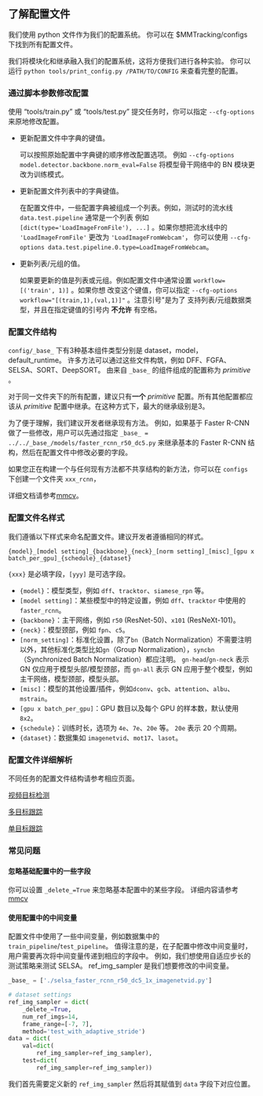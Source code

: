 ## 了解配置文件

我们使用 python 文件作为我们的配置系统。 你可以在 $MMTracking/configs 下找到所有配置文件。

我们将模块化和继承融入我们的配置系统，这将方便我们进行各种实验。
你可以运行 `python tools/print_config.py /PATH/TO/CONFIG` 来查看完整的配置。

### 通过脚本参数修改配置

使用 “tools/train.py” 或 “tools/test.py” 提交任务时，你可以指定 `--cfg-options` 来原地修改配置。

- 更新配置文件中字典的键值。

  可以按照原始配置中字典键的顺序修改配置选项。
  例如 `--cfg-options model.detector.backbone.norm_eval=False` 将模型骨干网络中的 BN 模块更改为训练模式。

- 更新配置文件列表中的字典键值。

  在配置文件中，一些配置字典被组成一个列表。例如，测试时的流水线 `data.test.pipeline` 通常是一个列表
  例如 `[dict(type='LoadImageFromFile'), ...]` 。如果你想把流水线中的 `'LoadImageFromFile'` 更改为 `'LoadImageFromWebcam'`，
  你可以使用 `--cfg-options data.test.pipeline.0.type=LoadImageFromWebcam`。

- 更新列表/元组的值。

  如果要更新的值是列表或元组。例如配置文件中通常设置 `workflow=[('train', 1)]` 。如果你想
  改变这个键值，你可以指定 `--cfg-options workflow="[(train,1),(val,1)]"` 。注意引号\"是为了
  支持列表/元组数据类型，并且在指定键值的引号内 **不允许** 有空格。

### 配置文件结构

`config/_base_` 下有3种基本组件类型分别是 dataset，model，default_runtime。
许多方法可以通过这些文件构筑，例如 DFF、FGFA、SELSA、SORT、DeepSORT。
由来自 `_base_` 的组件组成的配置称为 _primitive_ 。

对于同一文件夹下的所有配置，建议只有**一个** _primitive_ 配置。所有其他配置都应该从 _primitive_ 配置中继承。在这种方式下，最大的继承级别是3。

为了便于理解，我们建议开发者继承现有方法。
例如，如果基于 Faster R-CNN 做了一些修改，用户可以先通过指定 `_base_ = ../../_base_/models/faster_rcnn_r50_dc5.py` 来继承基本的 Faster R-CNN 结构，然后在配置文件中修改必要的字段。

如果您正在构建一个与任何现有方法都不共享结构的新方法，你可以在 `configs` 下创建一个文件夹 `xxx_rcnn`，

详细文档请参考[mmcv](https://mmcv.readthedocs.io/en/latest/understand_mmcv/config.html#config)。

### 配置文件名样式

我们遵循以下样式来命名配置文件。建议开发者遵循相同的样式。

```
{model}_[model setting]_{backbone}_{neck}_[norm setting]_[misc]_[gpu x batch_per_gpu]_{schedule}_{dataset}
```

`{xxx}` 是必填字段，`[yyy]` 是可选字段。

- `{model}`：模型类型，例如 `dff`、`tracktor`、`siamese_rpn` 等。
- `[model setting]`：某些模型中的特定设置，例如 `dff`、`tracktor` 中使用的 `faster_rcnn`。
- `{backbone}`：主干网络，例如 `r50` (ResNet-50)、`x101` (ResNeXt-101)。
- `{neck}`：模型颈部，例如 `fpn`、`c5`。
- `[norm_setting]`：标准化设置，除了`bn`（Batch Normalization）不需要注明以外，其他标准化类型比如`gn`（Group Normalization），`syncbn`（Synchronized Batch Normalization）都应注明。
    `gn-head`/`gn-neck` 表示 GN 仅应用于模型头部/模型颈部，而 `gn-all` 表示 GN 应用于整个模型，例如主干网络，模型颈部，模型头部。
- `[misc]`：模型的其他设置/插件，例如`dconv`、`gcb`、`attention`、`albu`、`mstrain`。
- `[gpu x batch_per_gpu]`：GPU 数目以及每个 GPU 的样本数，默认使用 `8x2`。
- `{schedule}`：训练时长，选项为 `4e`、`7e`、`20e` 等。
    `20e` 表示 20 个周期。
- `{dataset}`：数据集如 `imagenetvid`、`mot17`、`lasot`。

### 配置文件详细解析

不同任务的配置文件结构请参考相应页面。

[视频目标检测](https://mmtracking.readthedocs.io/zh_CN/latest/tutorials/config_vid.html)

[多目标跟踪](https://mmtracking.readthedocs.io/zh_CN/latest/tutorials/config_mot.html)

[单目标跟踪](https://mmtracking.readthedocs.io/zh_CN/latest/tutorials/config_sot.html)

### 常见问题

#### 忽略基础配置中的一些字段

你可以设置 `_delete_=True` 来忽略基本配置中的某些字段。
详细内容请参考 [mmcv](https://mmcv.readthedocs.io/en/latest/understand_mmcv/config.html#inherit-from-base-config-with-ignored-fields)

#### 使用配置中的中间变量

配置文件中使用了一些中间变量，例如数据集中的 `train_pipeline`/`test_pipeline`。
值得注意的是，在子配置中修改中间变量时，用户需要再次将中间变量传递到相应的字段中。
例如，我们想使用自适应步长的测试策略来测试 SELSA。 ref_img_sampler 是我们想要修改的中间变量。

```python
_base_ = ['./selsa_faster_rcnn_r50_dc5_1x_imagenetvid.py']

# dataset settings
ref_img_sampler = dict(
    _delete_=True,
    num_ref_imgs=14,
    frame_range=[-7, 7],
    method='test_with_adaptive_stride')
data = dict(
    val=dict(
        ref_img_sampler=ref_img_sampler),
    test=dict(
        ref_img_sampler=ref_img_sampler))
```

我们首先需要定义新的 `ref_img_sampler` 然后将其赋值到 `data` 字段下对应位置。
